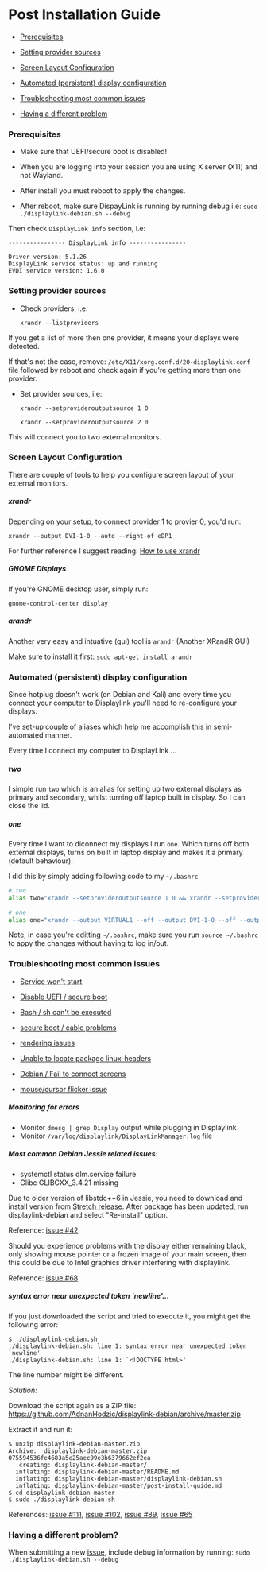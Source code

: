 # Post Installation Guide

* [Prerequisites](https://github.com/AdnanHodzic/displaylink-debian/blob/master/post-install-guide.md#prerequisites)

* [Setting provider sources](https://github.com/AdnanHodzic/displaylink-debian/blob/master/post-install-guide.md#setting-provider-sources)

* [Screen Layout Configuration](https://github.com/AdnanHodzic/displaylink-debian/blob/master/post-install-guide.md#screen-layout-configuration)

* [Automated (persistent) display configuration](https://github.com/AdnanHodzic/displaylink-debian/blob/master/post-install-guide.md#automated-persistent-display-configuration)

* [Troubleshooting most common issues](https://github.com/AdnanHodzic/displaylink-debian/blob/master/post-install-guide.md#troubleshooting-most-common-issues)

* [Having a different problem](https://github.com/AdnanHodzic/displaylink-debian/blob/master/post-install-guide.md#having-a-different-problem)

### Prerequisites

* Make sure that UEFI/secure boot is disabled!

* When you are logging into your session you are using X server (X11) and not Wayland.

* After install you must reboot to apply the changes.

* After reboot, make sure DispayLink is running by running debug i.e: `sudo ./displaylink-debian.sh --debug`

Then check `DisplayLink info` section, i.e:

```
---------------- DisplayLink info ----------------

Driver version: 5.1.26
DisplayLink service status: up and running
EVDI service version: 1.6.0
```


### Setting provider sources

* Check providers, i.e:

  ```xrandr --listproviders```

If you get a list of more then one provider, it means your displays were detected. 

If that's not the case, remove: `/etc/X11/xorg.conf.d/20-displaylink.conf` file followed by reboot and check again if you're getting more then one provider. 

* Set provider sources, i.e:
   ```
   xrandr --setprovideroutputsource 1 0
   
   xrandr --setprovideroutputsource 2 0
    ```
This will connect you to two external monitors. 

### Screen Layout Configuration

There are couple of tools to help you configure screen layout of your external monitors.

##### xrandr

Depending on your setup, to connect provider 1 to provier 0, you'd run:

```xrandr --output DVI-1-0 --auto --right-of eDP1```

For further reference I suggest reading: 
[How to use xrandr](https://pkg-xorg.alioth.debian.org/howto/use-xrandr.html)

##### GNOME Displays

If you're GNOME desktop user, simply run:

```gnome-control-center display```

##### arandr

Another very easy and intuative (gui) tool is ```arandr``` (Another XRandR GUI) 

Make sure to install it first: ```sudo apt-get install arandr```

### Automated (persistent) display configuration

Since hotplug doesn't work (on Debian and Kali) and every time you connect your computer to Displaylink you'll need to re-configure your displays.

I've set-up couple of [aliases](http://www.linfo.org/alias.html) which help me accomplish this in semi-automated manner.

Every time I connect my computer to DisplayLink ...

##### two

I simple run ```two``` which is an alias for setting up two external displays as primary and secondary, whilst turning off laptop built in display. So I can close the lid.

##### one

Every time I want to diconnect my displays I run ```one```. Which turns off both external displays, turns on built in laptop display and makes it a primary (default behaviour).

I did this by simply adding following code to my ```~/.bashrc```

```bash
# two
alias two="xrandr --setprovideroutputsource 1 0 && xrandr --setprovideroutputsource 2 0 && xrandr --output VIRTUAL1 --off --output DVI-1-0 --primary --auto --pos 0x0 --rotate normal --output DP1 --off --output HDMI2 --off --output HDMI1 --off --output eDP1 --off --output DVI-2-1 --auto --pos 1680x0 --rotate normal"

# one
alias one="xrandr --output VIRTUAL1 --off --output DVI-1-0 --off --output DP1 --off --output HDMI2 --off --output HDMI1 --off --output eDP1 --primary --mode 1366x768 --pos 0x0 --rotate normal --output DVI-2-1 --off"
```

Note, in case you're editting ```~/.bashrc```, make sure you run ```source ~/.bashrc``` to appy the changes without having to log in/out.

### Troubleshooting most common issues

* [Service won't start](https://github.com/AdnanHodzic/displaylink-debian/issues/15)

* [Disable UEFI / secure boot](https://github.com/AdnanHodzic/displaylink-debian/issues/123)

* [Bash / sh can't be executed](https://github.com/AdnanHodzic/displaylink-debian/issues/74#issuecomment-410622725)

* [secure boot / cable problems](https://github.com/AdnanHodzic/displaylink-debian/issues/142#issuecomment-413091374)

* [rendering issues](https://github.com/AdnanHodzic/displaylink-debian/issues/68)

* [Unable to locate package linux-headers](https://github.com/AdnanHodzic/displaylink-debian/issues/141)

* [Debian / Fail to connect screens](https://github.com/AdnanHodzic/displaylink-debian/issues/130)

* [mouse/cursor flicker issue](https://github.com/AdnanHodzic/displaylink-debian/issues/192)

##### Monitoring for errors

* Monitor ```dmesg | grep Display``` output while plugging in Displaylink
* Monitor ```/var/log/displaylink/DisplayLinkManager.log``` file

##### Most common Debian Jessie related issues:
* systemctl status dlm.service failure
* Glibc GLIBCXX_3.4.21 missing

Due to older version of libstdc++6 in Jessie, you need to download and install version from [Stretch release](https://packages.debian.org/stretch/libstdc++6). After package has been updated, run displaylink-debian and select "Re-install" option.

Reference: [issue #42](https://github.com/AdnanHodzic/displaylink-debian/issues/42)

Should you experience problems with the display either remaining black, only showing mouse pointer or a frozen image of your main screen, then this could be due to Intel graphics driver interfering with displaylink.

Reference: [issue #68](https://github.com/AdnanHodzic/displaylink-debian/issues/68)

##### syntax error near unexpected token \`newline'...

If you just downloaded the script and tried to execute it, you might get the following error:

```
$ ./displaylink-debian.sh
./displaylink-debian.sh: line 1: syntax error near unexpected token `newline'
./displaylink-debian.sh: line 1: `<!DOCTYPE html>'
```

The line number might be different.

*Solution:*

Download the script again as a ZIP file: https://github.com/AdnanHodzic/displaylink-debian/archive/master.zip

Extract it and run it:

```
$ unzip displaylink-debian-master.zip
Archive:  displaylink-debian-master.zip
075594536fe4683a5e25aec99e3b6379662ef2ea
   creating: displaylink-debian-master/
  inflating: displaylink-debian-master/README.md  
  inflating: displaylink-debian-master/displaylink-debian.sh  
  inflating: displaylink-debian-master/post-install-guide.md  
$ cd displaylink-debian-master
$ sudo ./displaylink-debian.sh
```

References: [issue #111](https://github.com/AdnanHodzic/displaylink-debian/issues/111),
[issue #102](https://github.com/AdnanHodzic/displaylink-debian/issues/102),
[issue #89](https://github.com/AdnanHodzic/displaylink-debian/issues/89),
[issue #65](https://github.com/AdnanHodzic/displaylink-debian/issues/65)


### Having a different problem?

When submitting a new [issue](https://github.com/AdnanHodzic/displaylink-debian/issues), include debug information by running: `sudo ./displaylink-debian.sh --debug`
